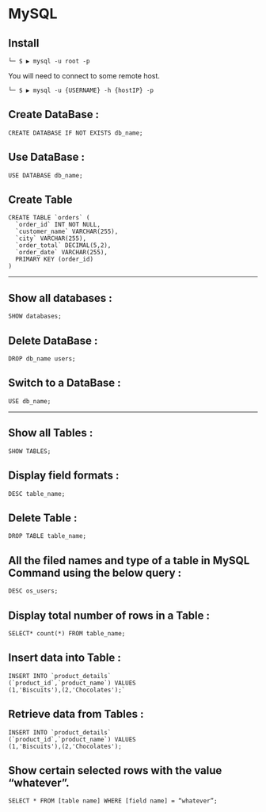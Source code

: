 # MySQL

## Install

`└─ $ ▶ mysql -u root -p`

You will need to connect to some remote host.

`└─ $ ▶ mysql -u {USERNAME} -h {hostIP} -p`

## Create DataBase :

`CREATE DATABASE IF NOT EXISTS db_name;`

## Use DataBase :

`USE DATABASE db_name;`

## Create Table



```
CREATE TABLE `orders` (
  `order_id` INT NOT NULL,
  `customer_name` VARCHAR(255),
  `city` VARCHAR(255),
  `order_total` DECIMAL(5,2),
  `order_date` VARCHAR(255),
  PRIMARY KEY (order_id)
) 
```

---

## Show all databases :

`SHOW databases;`

## Delete DataBase :

`DROP db_name users;`

## Switch to a DataBase :

`USE db_name;`

---

## Show all Tables :

`SHOW TABLES;`

## Display field formats :

`DESC table_name;`

## Delete Table :

`DROP TABLE table_name;`

## All the filed names and type of a table in MySQL Command using the below query :

`DESC os_users;`

## Display total number of rows in a Table :

`SELECT* count(*) FROM table_name;`

## Insert data into Table :

```
INSERT INTO `product_details` 
(`product_id`,`product_name`) VALUES
(1,'Biscuits'),(2,'Chocolates');`
```

## Retrieve data from Tables :

```
INSERT INTO `product_details` 
(`product_id`,`product_name`) VALUES
(1,'Biscuits'),(2,'Chocolates');
```

## Show certain selected rows with the value “whatever”. 

`SELECT * FROM [table name] WHERE [field name] = “whatever”;`

